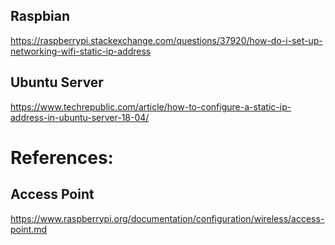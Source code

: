 

## Raspbian

https://raspberrypi.stackexchange.com/questions/37920/how-do-i-set-up-networking-wifi-static-ip-address

## Ubuntu Server

https://www.techrepublic.com/article/how-to-configure-a-static-ip-address-in-ubuntu-server-18-04/


# References:

## Access Point

https://www.raspberrypi.org/documentation/configuration/wireless/access-point.md
